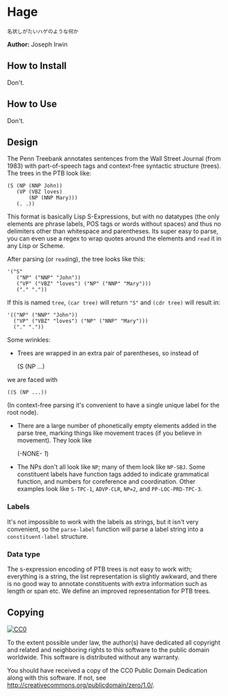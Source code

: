 # Hage

    名状しがたいハゲのような何か

**Author:** Joseph Irwin

## How to Install

Don't.

## How to Use

Don't.

## Design

The Penn Treebank annotates sentences from the Wall Street Journal (from 1983)
with part-of-speech tags and context-free syntactic structure (trees). The trees
in the PTB look like:

    (S (NP (NNP John))
       (VP (VBZ loves)
           (NP (NNP Mary)))
       (. .))

This format is basically Lisp S-Expressions, but with no datatypes (the only
elements are phrase labels, POS tags or words without spaces) and thus no
delimiters other than whitespace and parentheses. Its super easy to parse,
you can even use a regex to wrap quotes around the elements and `read` it in
any Lisp or Scheme.

After parsing (or `read`ing), the tree looks like this:

    '("S"
       ("NP" ("NNP" "John"))
       ("VP" ("VBZ" "loves") ("NP" ("NNP" "Mary")))
       ("." "."))

If this is named `tree`, `(car tree)` will return `"S"` and `(cdr tree)` will result in:

    '(("NP" ("NNP" "John"))
      ("VP" ("VBZ" "loves") ("NP" ("NNP" "Mary")))
      ("." "."))

Some wrinkles:

- Trees are wrapped in an extra pair of parentheses, so instead of

    (S (NP ...)

we are faced with

    ((S (NP ...))

(In context-free parsing it's convenient to have a single unique label for the root node).

- There are a large number of phonetically empty elements added in the parse tree, marking
things like movement traces (if you believe in movement). They look like

    (-NONE- *1*)

- The NPs don't all look like `NP`; many of them look like `NP-SBJ`. Some constituent labels
have function tags added to indicate grammatical function, and numbers for coreference and
coordination. Other examples look like `S-TPC-1`, `ADVP-CLR`, `NP=2`, and `PP-LOC-PRD-TPC-3`.

### Labels

It's not impossible to work with the labels as strings, but it isn't very
convenient, so the `parse-label` function will parse a label string into a
`constituent-label` structure.

### Data type

The s-expression encoding of PTB trees is not easy to work with; everything is a string, the
list representation is slightly awkward, and there is no good way to annotate constituents with extra
information such as length or span etc. We define an improved representation for PTB trees.

## Copying

[![CC0](http://i.creativecommons.org/p/zero/1.0/88x31.png)](http://creativecommons.org/publicdomain/zero/1.0/)

To the extent possible under law, the author(s) have dedicated all copyright
and related and neighboring rights to this software to the public domain
worldwide. This software is distributed without any warranty.

You should have received a copy of the CC0 Public Domain Dedication along with
this software. If not, see <http://creativecommons.org/publicdomain/zero/1.0/>.
